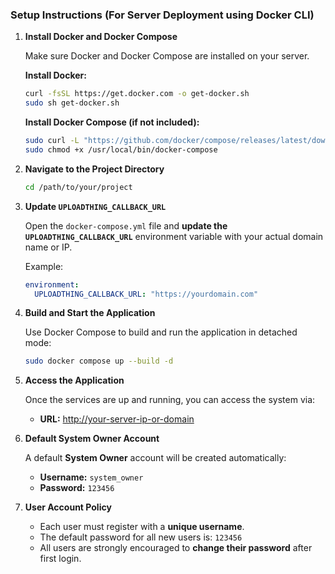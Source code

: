 ### Setup Instructions (For Server Deployment using Docker CLI)

1. **Install Docker and Docker Compose**

   Make sure Docker and Docker Compose are installed on your server.

   **Install Docker:**

   ```bash
   curl -fsSL https://get.docker.com -o get-docker.sh
   sudo sh get-docker.sh
   ```

   **Install Docker Compose (if not included):**

   ```bash
   sudo curl -L "https://github.com/docker/compose/releases/latest/download/docker-compose-$(uname -s)-$(uname -m)" -o /usr/local/bin/docker-compose
   sudo chmod +x /usr/local/bin/docker-compose
   ```

2. **Navigate to the Project Directory**

   ```bash
   cd /path/to/your/project
   ```

3. **Update `UPLOADTHING_CALLBACK_URL`**

   Open the `docker-compose.yml` file and **update the `UPLOADTHING_CALLBACK_URL`** environment variable with your actual domain name or IP.

   Example:

   ```yaml
   environment:
     UPLOADTHING_CALLBACK_URL: "https://yourdomain.com"
   ```

4. **Build and Start the Application**

   Use Docker Compose to build and run the application in detached mode:

   ```bash
   sudo docker compose up --build -d
   ```

5. **Access the Application**

   Once the services are up and running, you can access the system via:

   - **URL:** [http://your-server-ip-or-domain](http://your-server-ip-or-domain)

6. **Default System Owner Account**

   A default **System Owner** account will be created automatically:

   - **Username:** `system_owner`
   - **Password:** `123456`

7. **User Account Policy**

   - Each user must register with a **unique username**.
   - The default password for all new users is: `123456`
   - All users are strongly encouraged to **change their password** after first login.
